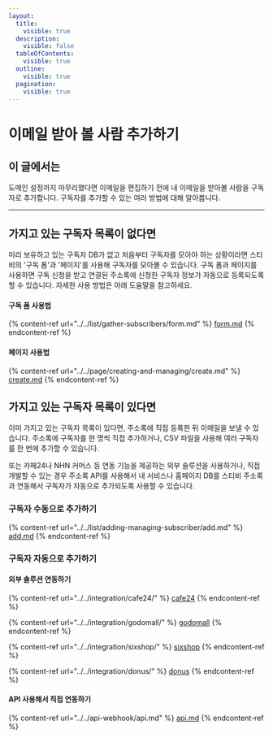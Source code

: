 ```yaml
---
layout:
  title:
    visible: true
  description:
    visible: false
  tableOfContents:
    visible: true
  outline:
    visible: true
  pagination:
    visible: true
---
```


# 이메일 받아 볼 사람 추가하기

## 이 글에서는

도메인 설정까지 마무리했다면 이메일을 편집하기 전에 내 이메일을 받아볼 사람을 구독자로 추가합니다. 구독자를 추가할 수 있는 여러 방법에 대해 알아봅니다.

***

## 가지고 있는 구독자 목록이 없다면

미리 보유하고 있는 구독자 DB가 없고 처음부터 구독자를 모아야 하는 상황이라면 스티비의 '구독 폼'과 '페이지'를 사용해 구독자를 모아볼 수 있습니다. 구독 폼과 페이지를 사용하면 구독 신청을 받고 연결된 주소록에 신청한 구독자 정보가 자동으로 등록되도록 할 수 있습니다. 자세한 사용 방법은 아래 도움말을 참고하세요.&#x20;

#### 구독 폼 사용법

{% content-ref url="../../list/gather-subscribers/form.md" %}
[form.md](../../list/gather-subscribers/form.md)
{% endcontent-ref %}

#### 페이지 사용법

{% content-ref url="../../page/creating-and-managing/create.md" %}
[create.md](../../page/creating-and-managing/create.md)
{% endcontent-ref %}



## 가지고 있는 구독자 목록이 있다면

이미 가지고 있는 구독자 목록이 있다면, 주소록에 직접 등록한 뒤 이메일을 보낼 수 있습니다. 주소록에 구독자를 한 명씩 직접 추가하거나, CSV 파일을 사용해 여러 구독자를 한 번에 추가할 수 있습니다.&#x20;

또는 카페24나 NHN 커머스 등 연동 기능을 제공하는 외부 솔루션을 사용하거나, 직접 개발할 수 있는 경우 주소록 API를 사용해서 내 서비스나 홈페이지 DB를 스티비 주소록과 연동해서 구독자가 자동으로 추가되도록 사용할 수 있습니다.



### 구독자 수동으로 추가하기

{% content-ref url="../../list/adding-managing-subscriber/add.md" %}
[add.md](../../list/adding-managing-subscriber/add.md)
{% endcontent-ref %}



### 구독자 자동으로 추가하기

#### **외부 솔루션 연동하기**

{% content-ref url="../../integration/cafe24/" %}
[cafe24](../../integration/cafe24/)
{% endcontent-ref %}

{% content-ref url="../../integration/godomall/" %}
[godomall](../../integration/godomall/)
{% endcontent-ref %}

{% content-ref url="../../integration/sixshop/" %}
[sixshop](../../integration/sixshop/)
{% endcontent-ref %}

{% content-ref url="../../integration/donus/" %}
[donus](../../integration/donus/)
{% endcontent-ref %}



#### **API 사용해서 직접 연동하기**

{% content-ref url="../../api-webhook/api.md" %}
[api.md](../../api-webhook/api.md)
{% endcontent-ref %}

